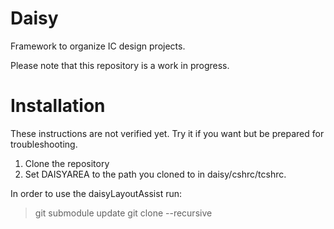 Daisy
=====

Framework to organize IC design projects.

Please note that this repository is a work in progress.

# Installation
These instructions are not verified yet. Try it if you want but be
prepared for troubleshooting.

1. Clone the repository
2. Set DAISYAREA to the path you cloned to in daisy/cshrc/tcshrc.

In order to use the daisyLayoutAssist run:
> git submodule update
> git clone --recursive
